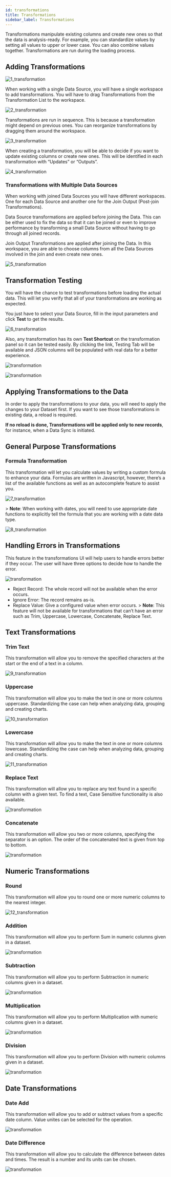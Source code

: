 ```yaml
---
id: transformations
title: Transformations
sidebar_label: Transformations
---
```

<div style={{textAlign: "justify"}}>

Transformations manipulate existing columns and create new ones so that the data is analysis-ready. For example, you can standardize values by setting all values to upper or lower case. You can also combine values together. Transformations are run during the loading process.

## Adding Transformations

![1_transformation](https://s3.amazonaws.com/cdn.qrvey.com/documentation_assets/ui-docs/datasets/Transformations/1_transformation.png#thumbnail)

When working with a single Data Source, you will have a single workspace to add transformations. You will have to drag Transformations from the Transformation List to the workspace.

![2_transformation](https://s3.amazonaws.com/cdn.qrvey.com/documentation_assets/ui-docs/datasets/Transformations/2_transformation.png#thumbnail)

Transformations are run in sequence. This is because a transformation might depend on previous ones. You can reorganize transformations by dragging them around the workspace.

![3_transformation](https://s3.amazonaws.com/cdn.qrvey.com/documentation_assets/ui-docs/datasets/Transformations/3_transformation.png#thumbnail)

When creating a transformation, you will be able to decide if you want to update existing columns or create new ones. This will be identified in each transformation with “Updates” or “Outputs”.

![4_transformation](https://s3.amazonaws.com/cdn.qrvey.com/documentation_assets/ui-docs/datasets/Transformations/4_transformation.png#thumbnail)

### Transformations with Multiple Data Sources

When working with joined Data Sources you will have different workspaces. One for each Data Source and another one for the Join Output (Post-join Transformations).

Data Source transformations are applied before joining the Data. This can be either used to fix the data so that it can be joined or even to improve performance by transforming a small Data Source without having to go through all joined records.

Join Output Transformations are applied after joining the Data. In this workspace, you are able to choose columns from all the Data Sources involved in the join and even create new ones.

![5_transformation](https://s3.amazonaws.com/cdn.qrvey.com/documentation_assets/ui-docs/datasets/Transformations/5_transformation.png#thumbnail)

## Transformation Testing

You will have the chance to test transformations before loading the actual data. This will let you verify that all of your transformations are working as expected.

You just have to select your Data Source, fill in the input parameters and click **Test** to get the results.

![6_transformation](https://s3.amazonaws.com/cdn.qrvey.com/documentation_assets/ui-docs/datasets/Transformations/6_transformation.png#thumbnail)

Also, any transformation has its own **Test Shortcut** on the transformation panel so it can be tested easily. By clicking the link, Testing Tab will be available and JSON columns will be populated with real data for a better experience.

![transformation](https://s3.amazonaws.com/cdn.qrvey.com/documentation_assets/ui-docs/datasets/Transformations/6a_transformation.png#thumbnail)

![transformation](https://s3.amazonaws.com/cdn.qrvey.com/documentation_assets/ui-docs/datasets/Transformations/6b_transformation.png#thumbnail)

## Applying Transformations to the Data

In order to apply the transformations to your data, you will need to apply the changes to your Dataset first. If you want to see those transformations in existing data, a reload is required.

**If no reload is done, Transformations will be applied only to new records**, for instance, when a Data Sync is initiated.

## General Purpose Transformations

### Formula Transformation

This transformation will let you calculate values by writing a custom formula to enhance your data. Formulas are written in Javascript, however, there’s a list of the available functions as well as an autocomplete feature to assist you.

![7_transformation](https://s3.amazonaws.com/cdn.qrvey.com/documentation_assets/ui-docs/datasets/Transformations/7_transformation.png#thumbnail)

&gt; **Note**: When working with dates, you will need to use appropriate date functions to explicitly tell the formula that you are working with a date data type.

![8_transformation](https://s3.amazonaws.com/cdn.qrvey.com/documentation_assets/ui-docs/datasets/Transformations/8_transformation.png#thumbnail)

## Handling Errors in Transformations

This feature in the transformations UI will help users to handle errors better if they occur. The user will have three options to decide how to handle the error.

![transformation](https://s3.amazonaws.com/cdn.qrvey.com/documentation_assets/ui-docs/datasets/Transformations/8a_transformation.png#thumbnail)

-   Reject Record: The whole record will not be available when the error occurs.
-   Ignore Error: The record remains as-is.
-   Replace Value: Give a configured value when error occurs.
    &gt; **Note**: This feature will not be available for transformations that can’t have an error such as Trim, Uppercase, Lowercase, Concatenate, Replace Text.

## Text Transformations

### Trim Text

This transformation will allow you to remove the specified characters at the start or the end of a text in a column.

![9_transformation](https://s3.amazonaws.com/cdn.qrvey.com/documentation_assets/ui-docs/datasets/Transformations/9_transformation.png#thumbnail)

### Uppercase

This transformation will allow you to make the text in one or more columns uppercase.  Standardizing the case can help when analyzing data, grouping and creating charts.

![10_transformation](https://s3.amazonaws.com/cdn.qrvey.com/documentation_assets/ui-docs/datasets/Transformations/10_transformation.png#thumbnail)

### Lowercase

This transformation will allow you to make the text in one or more columns lowercase.  Standardizing the case can help when analyzing data, grouping and creating charts.

![11_transformation](https://s3.amazonaws.com/cdn.qrvey.com/documentation_assets/ui-docs/datasets/Transformations/11_transformation.png#thumbnail)

### Replace Text

This transformation will allow you to replace any text found in a specific column with a given text.  To find a text, Case Sensitive functionality is also available.

![transformation](https://s3.amazonaws.com/cdn.qrvey.com/documentation_assets/ui-docs/datasets/Transformations/11a_transformation.png#thumbnail)

### Concatenate

This transformation will allow you two or more columns, specifying the separator is an option. The order of the concatenated text is given from top to bottom.

![transformation](https://s3.amazonaws.com/cdn.qrvey.com/documentation_assets/ui-docs/datasets/Transformations/11b_transformation.png#thumbnail)

## Numeric Transformations

### Round

This transformation will allow you to round one or more numeric columns to the nearest integer.

![12_transformation](https://s3.amazonaws.com/cdn.qrvey.com/documentation_assets/ui-docs/datasets/Transformations/12_transformation.png#thumbnail)

### Addition

This transformation will allow you to perform Sum in numeric columns given in a dataset.

![transformation](https://s3.amazonaws.com/cdn.qrvey.com/documentation_assets/ui-docs/datasets/Transformations/13_transformation.png#thumbnail)

### Subtraction

This transformation  will allow you to perform Subtraction in numeric columns given in a dataset.

![transformation](https://s3.amazonaws.com/cdn.qrvey.com/documentation_assets/ui-docs/datasets/Transformations/14_transformation.png#thumbnail)

### Multiplication

This transformation  will allow you to perform Multiplication with numeric columns given in a dataset.

![transformation](https://s3.amazonaws.com/cdn.qrvey.com/documentation_assets/ui-docs/datasets/Transformations/15_transformation.png#thumbnail)

### Division

This transformation  will allow you to perform Division with numeric columns given in a dataset.

![transformation](https://s3.amazonaws.com/cdn.qrvey.com/documentation_assets/ui-docs/datasets/Transformations/division.png#thumbnail)

## Date Transformations

### Date Add

This transformation will allow you to add or subtract values from a specific date column. Value unites can be selected for the operation.

![transformation](https://s3.amazonaws.com/cdn.qrvey.com/documentation_assets/ui-docs/datasets/Transformations/add.png#thumbnail)

### Date Difference

This transformation will allow you to calculate the difference between dates and times. The result is a number and its units can be chosen. 

![transformation](https://s3.amazonaws.com/cdn.qrvey.com/documentation_assets/ui-docs/datasets/Transformations/difference.png#thumbnail) 
</div>